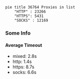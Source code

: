 
```mermaid
pie title 36764 Proxies in list
    "HTTP" : 23266
    "HTTPS": 5431
    "SOCKS" : 12169
```

### Some Info
#### Average Timeout

- mixed: 2.8s
- http: 1.4s
- https: 8.7s
- socks: 6.6s